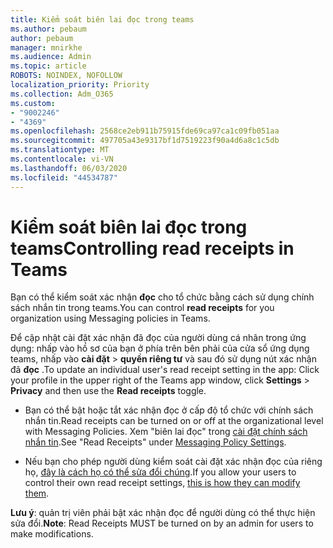 ```yaml
---
title: Kiểm soát biên lai đọc trong teams
ms.author: pebaum
author: pebaum
manager: mnirkhe
ms.audience: Admin
ms.topic: article
ROBOTS: NOINDEX, NOFOLLOW
localization_priority: Priority
ms.collection: Adm_O365
ms.custom:
- "9002246"
- "4369"
ms.openlocfilehash: 2568ce2eb911b75915fde69ca97ca1c09fb051aa
ms.sourcegitcommit: 497705a43e9317bf1d7519223f90a4d6a8c1c5db
ms.translationtype: MT
ms.contentlocale: vi-VN
ms.lasthandoff: 06/03/2020
ms.locfileid: "44534787"
---
```

# <a name="controlling-read-receipts-in-teams"></a><span data-ttu-id="2ac22-102">Kiểm soát biên lai đọc trong teams</span><span class="sxs-lookup"><span data-stu-id="2ac22-102">Controlling read receipts in Teams</span></span>

<span data-ttu-id="2ac22-103">Bạn có thể kiểm soát xác nhận **đọc** cho tổ chức bằng cách sử dụng chính sách nhắn tin trong teams.</span><span class="sxs-lookup"><span data-stu-id="2ac22-103">You can control **read receipts** for you organization using Messaging policies in Teams.</span></span>

<span data-ttu-id="2ac22-104">Để cập nhật cài đặt xác nhận đã đọc của người dùng cá nhân trong ứng dụng: nhấp vào hồ sơ của bạn ở phía trên bên phải của cửa sổ ứng dụng teams, nhấp vào **cài đặt**  >  **quyền riêng tư** và sau đó sử dụng nút xác nhận đã **đọc** .</span><span class="sxs-lookup"><span data-stu-id="2ac22-104">To update an individual user's read receipt setting in the app: Click your profile in the upper right of the Teams app window, click **Settings** > **Privacy** and then use the **Read receipts** toggle.</span></span>

- <span data-ttu-id="2ac22-105">Bạn có thể bật hoặc tắt xác nhận đọc ở cấp độ tổ chức với chính sách nhắn tin.</span><span class="sxs-lookup"><span data-stu-id="2ac22-105">Read receipts can be turned on or off at the organizational level with Messaging Policies.</span></span> <span data-ttu-id="2ac22-106">Xem "biên lai đọc" trong [cài đặt chính sách nhắn tin](https://docs.microsoft.com/microsoftteams/messaging-policies-in-teams#messaging-policy-settings).</span><span class="sxs-lookup"><span data-stu-id="2ac22-106">See "Read Receipts" under [Messaging Policy Settings](https://docs.microsoft.com/microsoftteams/messaging-policies-in-teams#messaging-policy-settings).</span></span>

- <span data-ttu-id="2ac22-107">Nếu bạn cho phép người dùng kiểm soát cài đặt xác nhận đọc của riêng họ, [đây là cách họ có thể sửa đổi chúng](https://docs.microsoft.com/microsoftteams/messaging-policies-in-teams#messaging-policy-settings).</span><span class="sxs-lookup"><span data-stu-id="2ac22-107">If you allow your users to control their own read receipt settings, [this is how they can modify them](https://docs.microsoft.com/microsoftteams/messaging-policies-in-teams#messaging-policy-settings).</span></span> 

<span data-ttu-id="2ac22-108">**Lưu ý**: quản trị viên phải bật xác nhận đọc để người dùng có thể thực hiện sửa đổi.</span><span class="sxs-lookup"><span data-stu-id="2ac22-108">**Note**: Read Receipts MUST be turned on by an admin for users to make modifications.</span></span>
